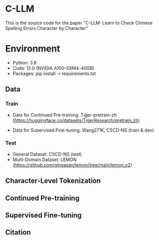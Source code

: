 # C-LLM
This is the source code for the paper "C-LLM: Learn to Check Chinese Spelling Errors Character by Character"

# Environment
* Python: 3.8
* Cuda: 12.0 (NVIDIA A100-SXM4-40GB)
* Packages: pip install -r requirements.txt

## Data

### Train
* Data for Continued Pre-training: Tiger-pretrain-zh (https://huggingface.co/datasets/TigerResearch/pretrain_zh)

* Data for Supervised Fine-tuning: Wang271K, CSCD-NS (train & dev)

### Test
* General Dataset: CSCD-NS (test)
* Multi-Domain Dataset: LEMON (https://github.com/gingasan/lemon/tree/main/lemon_v2)

## Character-Level Tokenization 


## Continued Pre-training

## Supervised Fine-tuning

## Citation
